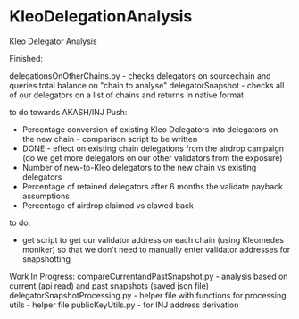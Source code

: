 # KleoDelegationAnalysis
Kleo Delegator Analysis

Finished: 

delegationsOnOtherChains.py - checks delegators on sourcechain and queries total balance on "chain to analyse"
delegatorSnapshot - checks all of our delegators on a list of chains and returns in native format 

to do towards AKASH/INJ Push: 
- Percentage conversion of existing Kleo Delegators into delegators on the new chain - comparison script to be written
- DONE - effect on existing chain delegations from the airdrop campaign (do we get more delegators on our other validators from the exposure)
- Number of new-to-Kleo delegators to the new chain vs existing delegators
- Percentage of retained delegators after 6 months the validate payback assumptions
- Percentage of airdrop claimed vs clawed back

to do: 
- get script to get our validator address on each chain (using Kleomedes moniker) so that we don't need to manually enter validator addresses for snapshotting


Work In Progress: 
compareCurrentandPastSnapshot.py - analysis based on current (api read) and past snapshots (saved json file)
delegatorSnapshotProcessing.py - helper file with functions for processing 
utils - helper file 
publicKeyUtils.py - for INJ address derivation


